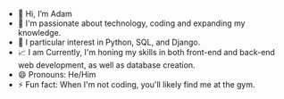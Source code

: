- 👋 Hi, I’m Adam
- 🌱 I'm passionate about technology, coding and expanding my knowledge.
- 🔧 I particular interest in Python, SQL, and Django.
- 📈 I am Currently, I'm honing my skills in both front-end and back-end web development, as well as database creation.
- 😄 Pronouns: He/Him
- ⚡ Fun fact: When I'm not coding, you'll likely find me at the gym.
